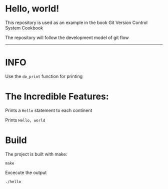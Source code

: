 Hello, world! 
=============

This repository is used as an example in the book Git Version Control 
System Cookbook 

The repository will follow the development model of git flow

---

# INFO
Use the `do_print` function for printing

# The Incredible Features:
Prints a `Hello` statement to each continent

Prints `Hello, world`

# Build
The project is built with make:

    make

Excecute the output

    ./hello
